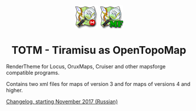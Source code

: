 <center>
  
![TOTM.png](TOTM.png)    ![TOTM mapsforge.png](TOTM%20mapsforge.png)

# TOTM - Tiramisu as OpenTopoMap
  
</center>

RenderTheme for Locus, OruxMaps, Cruiser and other mapsforge compatible programs.

Contains two xml files for maps of version 3 and for maps of versions 4 and higher.

[Changelog, starting November 2017 (Russian)](TOTM-changelog.txt)  

<!-- ![кокойто.png](/symbols/s_bicycle_shop.png) 
пример коммента -->
